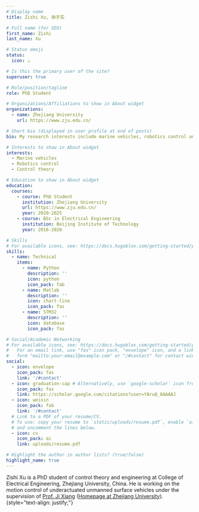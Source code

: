```yaml
---
# Display name
title: Zishi Xu, 徐子实

# Full name (for SEO)
first_name: Zishi
last_name: Xu

# Status emoji
status:
  icon: ☕️

# Is this the primary user of the site?
superuser: true

# Role/position/tagline
role: PhD Student

# Organizations/Affiliations to show in About widget
organizations:
  - name: Zhejiang University
    url: https://www.zju.edu.cn/

# Short bio (displayed in user profile at end of posts)
bio: My research interests include marine vehicles, robotics control and control theory.

# Interests to show in About widget
interests:
  - Marine vehicles
  - Robotics control
  - Control theory

# Education to show in About widget
education:
  courses:
    - course: PhD Student
      institution: Zhejiang University
      url: https://www.zju.edu.cn/
      year: 2020-2025
    - course: BSc in Electrical Engineering
      institution: Beijing Institute of Technology
      year: 2016-2020

# Skills
# For available icons, see: https://docs.hugoblox.com/getting-started/page-builder/#icons
skills:
  - name: Technical
    items:
      - name: Python
        description: ''
        icon: python
        icon_pack: fab
      - name: Matlab
        description: ''
        icon: chart-line
        icon_pack: fas
      - name: STM32
        description: ''
        icon: database
        icon_pack: fas

# Social/Academic Networking
# For available icons, see: https://docs.hugoblox.com/getting-started/page-builder/#icons
#   For an email link, use "fas" icon pack, "envelope" icon, and a link in the
#   form "mailto:your-email@example.com" or "/#contact" for contact widget.
social:
  - icon: envelope
    icon_pack: fas
    link: '/#contact'
  - icon: graduation-cap # Alternatively, use `google-scholar` icon from `ai` icon pack
    icon_pack: fas
    link: https://scholar.google.com/citations?user=YAruQ_8AAAAJ
  - icon: weixin
    icon_pack: fab
    link: '/#contact'
  # Link to a PDF of your resume/CV.
  # To use: copy your resume to `static/uploads/resume.pdf`, enable `ai` icons in `params.yaml`,
  # and uncomment the lines below.
  - icon: cv
    icon_pack: ai
    link: uploads/resume.pdf

# Highlight the author in author lists? (true/false)
highlight_name: true
---
```


Zishi Xu is a PhD student of control theory and engineering at College of Electrical Engineering, Zhejiang University, China. He is working on the motion control of underactuated unmanned surface vehicles under the supervision of [Prof. Ji Xiang](https://scholar.google.com/citations?user=rgwDYosAAAAJ) ([Homepage at Zhejiang University](https://person.zju.edu.cn/jxiang)).
{style="text-align: justify;"}
